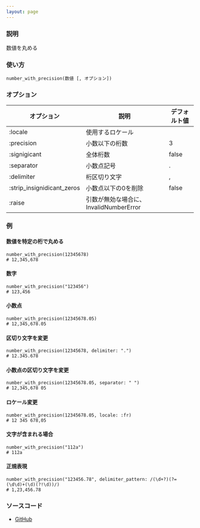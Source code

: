 ```yaml
---
layout: page
---
```

### 説明
数値を丸める

### 使い方
    number_with_precision(数値 [, オプション])

### オプション

オプション                      | 説明 | デフォルト値
-------------------------- | ---------------------------- | ----
:locale                    | 使用するロケール |
:precision                 | 小数以下の桁数 | 3
:signigicant               | 全体桁数 | false
:separator                 | 小数点記号 | .
:delimiter                 | 桁区切り文字 | ,
:strip_insignidicant_zeros | 小数点以下の0を削除 | false
:raise                     | 引数が無効な場合に、InvalidNumberError |

### 例
#### 数値を特定の桁で丸める
    number_with_precision(12345678)
    # 12,345,678

#### 数字
    number_with_precision("123456")
    # 123,456

#### 小数点
    number_with_precision(12345678.05)
    # 12,345,678.05

#### 区切り文字を変更
    number_with_precision(12345678, delimiter: ".")
    # 12.345.678

#### 小数点の区切り文字を変更
    number_with_precision(12345678.05, separator: " ")
    # 12,345,678 05

#### ロケール変更
    number_with_precision(12345678.05, locale: :fr)
    # 12 345 678,05

#### 文字が含まれる場合
    number_with_precision("112a")
    # 112a

#### 正規表現
    number_with_precision("123456.78", delimiter_pattern: /(\d+?)(?=(\d\d)+(\d)(?!\d))/)
    # 1,23,456.78

### ソースコード
* [GitHub](https://github.com/rails/rails/blob/f33d52c95217212cbacc8d5e44b5a8e3cdc6f5b3/actionview/lib/action_view/helpers/number_helper.rb#L249)